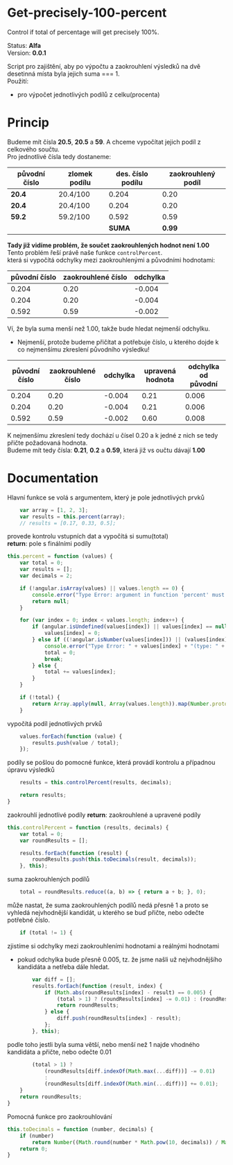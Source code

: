 # Get-precisely-100-percent
Control if total of percentage will get precisely 100%.

Status: <strong>Alfa</strong><br>
Version: <strong>0.0.1</strong>

Script pro zajištění, aby po výpočtu a zaokrouhlení výsledků na dvě desetinná místa byla jejich suma === 1.<br>
Použití:
- pro výpočet jednotlivých podílů z celku(procenta)

# Princip

Budeme mít čísla **20.5**, **20.5** a **59**. A chceme vypočítat jejich podíl z celkového součtu.<br>
Pro jednotlivé čísla tedy dostaneme:

| původní číslo | zlomek podílu | des. číslo podílu | zaokrouhlený podíl |
| --- | ---| --- | ---- |
| **20.4** | 20.4/100 | 0.204 | 0.20 |
| **20.4** | 20.4/100 | 0.204 | 0.20 |
| **59.2** | 59.2/100 | 0.592 | 0.59 |
| | | **SUMA** | **0.99** |

**Tady již vidíme problém, že součet zaokrouhlených hodnot není 1.00**<br>
Tento problém řeší právě naše funkce `controlPercent`.<br>
která si vypočítá odchylky mezi zaokrouhlenými a původními hodnotami:

| původní číslo | zaokrouhlené číslo | odchylka |
| --- | --- | --- |
| 0.204 | 0.20 | -0.004 |
| 0.204 | 0.20 | -0.004 |
| 0.592 | 0.59 | -0.002 |

Ví, že byla suma menší než 1.00, takže bude hledat nejmenší odchylku.<br>
- Nejmenší, protože budeme přičítat a potřebuje číslo, u kterého dojde k co nejmenšímu zkreslení původního výsledku!

| původní číslo | zaokrouhlené číslo | odchylka | upravená hodnota | odchylka od původní |
| --- | --- | --- | --- | --- |
| 0.204 | 0.20 | -0.004 | 0.21 | 0.006 |
| 0.204 | 0.20 | -0.004 | 0.21 | 0.006 |
| 0.592 | 0.59 | -0.002 | 0.60 | 0.008 |

K nejmenšímu zkreslení tedy dochází u čísel 0.20 a k jedné z nich se tedy přičte požadovaná hodnota.<br>
Budeme mít tedy čísla: **0.21**, **0.2** a **0.59**, která již vs oučtu dávají **1.00**

# Documentation

Hlavní funkce se volá s argumentem, který je pole jednotlivých prvků
```js
    var array = [1, 2, 3];
    var results = this.percent(array);
    // results = [0.17, 0.33, 0.5];
```

provede kontrolu vstupních dat a vypočítá si sumu(total)<br>
**return**: pole s finálními podíly
```js
this.percent = function (values) {
    var total = 0;
    var results = [];
    var decimals = 2;

    if (!angular.isArray(values) || values.length == 0) {
        console.error("Type Error: argument in function 'percent' must be array of minimum length = 1!");
        return null;
    }

    for (var index = 0; index < values.length; index++) {
        if (angular.isUndefined(values[index]) || values[index] == null) {
            values[index] = 0;
        } else if ((!angular.isNumber(values[index])) || (values[index] < 0)) {
            console.error("Type Error: " + values[index] + "(type: " + typeof (values[index]) + ")" + " is not number or smaller then 0!");
            total = 0;
            break;
        } else {
            total += values[index];
        }
    }

    if (!total) {
        return Array.apply(null, Array(values.length)).map(Number.prototype.valueOf, 0);
    }
```

vypočítá podíl jednotlivých prvků
```js
    values.forEach(function (value) {
        results.push(value / total);
    });
```

podíly se pošlou do pomocné funkce, která provádí kontrolu a případnou úpravu výsledků 
```js
    results = this.controlPercent(results, decimals);

    return results;
}
```

zaokrouhlí jednotlivé podíly
**return**: zaokrouhlené a upravené podíly
```js
this.controlPercent = function (results, decimals) {
    var total = 0;
    var roundResults = [];

    results.forEach(function (result) {
        roundResults.push(this.toDecimals(result, decimals));
    }, this);
```

suma zaokrouhlených podílů
```js
    total = roundResults.reduce((a, b) => { return a + b; }, 0);
```

může nastat, že suma zaokrouhlených podílů nedá přesně 1 a proto se vyhledá nejvhodnější kandidát, u kterého se buď přičte, nebo odečte potřebné číslo.
```js
    if (total != 1) {
```
zjistíme si odchylky mezi zaokrouhleními hodnotami a reálnými hodnotami
- pokud odchylka bude přesně 0.005, tz. že jsme našli už nejvhodnějšího kandidáta a netřeba dále hledat.  
```js
        var diff = [];
        results.forEach(function (result, index) {
            if (Math.abs(roundResults[index] - result) == 0.005) {
                (total > 1) ? (roundResults[index] -= 0.01) : (roundResults[index] += 0.01);
                return roundResults;
            } else {
                diff.push(roundResults[index] - result);
            };
        }, this);
```

podle toho jestli byla suma větší, nebo menší než 1 najde vhodného kandidáta a přičte, nebo odečte 0.01
```js
        (total > 1) ?
            (roundResults[diff.indexOf(Math.max(...diff))] -= 0.01)
            :
            (roundResults[diff.indexOf(Math.min(...diff))] += 0.01);
    }
    return roundResults;
} 
```

Pomocná funkce pro zaokrouhlování
```js
this.toDecimals = function (number, decimals) {
    if (number)
        return Number((Math.round(number * Math.pow(10, decimals)) / Math.pow(10, decimals)).toFixed(decimals));
    return 0;
}
```